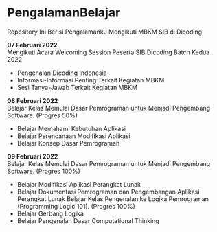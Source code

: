 # PengalamanBelajar
Repository Ini Berisi Pengalamanku Mengikuti MBKM SIB di Dicoding

**07 Februari 2022** <br>
Mengikuti Acara Welcoming Session Peserta SIB Dicoding Batch Kedua 2022
  * Pengenalan Dicoding Indonesia
  * Informasi-Informasi Penting Terkait Kegiatan MBKM
  * Sesi Tanya-Jawab Terkait Kegiatan MBKM
  
**08 Februari 2022** <br>
Belajar Kelas Memulai Dasar Pemrograman untuk Menjadi Pengembang Software. (Progres 50%)
  * Belajar Memahami Kebutuhan Aplikasi
  * Belajar Perencanaan Modifikasi Aplikasi
  * Belajar Konsep Dasar Pemrograman

**09 Februari 2022** <br>
Belajar Kelas Memulai Dasar Pemrograman untuk Menjadi Pengembang Software. (Progres 100%)
  * Belajar Modifikasi Aplikasi Perangkat Lunak
  * Belajar Dokumentasi Pemrograman dan Pengembangan Aplikasi Perangkat Lunak
Belajar Kelas Pengenalan ke Logika Pemrograman (Programming Logic 101). (Progres 100%)
  * Belajar Gerbang Logika
  * Belajar Pengenalan Dasar Computational Thinking
